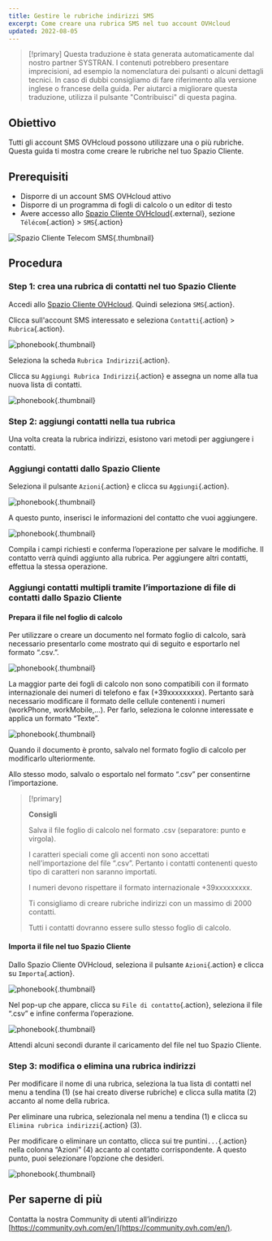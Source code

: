```yaml
---
title: Gestire le rubriche indirizzi SMS
excerpt: Come creare una rubrica SMS nel tuo account OVHcloud
updated: 2022-08-05
---
```


> [!primary]
> Questa traduzione è stata generata automaticamente dal nostro partner SYSTRAN. I contenuti potrebbero presentare imprecisioni, ad esempio la nomenclatura dei pulsanti o alcuni dettagli tecnici. In caso di dubbi consigliamo di fare riferimento alla versione inglese o francese della guida. Per aiutarci a migliorare questa traduzione, utilizza il pulsante "Contribuisci" di questa pagina.
>

## Obiettivo

Tutti gli account SMS OVHcloud possono utilizzare una o più rubriche. Questa guida ti mostra come creare le rubriche nel tuo Spazio Cliente.

## Prerequisiti

- Disporre di un account SMS OVHcloud attivo
- Disporre di un programma di fogli di calcolo o un editor di testo
- Avere accesso allo [Spazio Cliente OVHcloud](/links/manager){.external}, sezione `Télécom`{.action} > `SMS`{.action}

![Spazio Cliente Telecom SMS](/pages/assets/screens/control_panel/product-selection/telecom/tpl-telecom-03-en-sms.png){.thumbnail}

## Procedura

### Step 1: crea una rubrica di contatti nel tuo Spazio Cliente

Accedi allo [Spazio Cliente OVHcloud](/links/manager). Quindi seleziona `SMS`{.action}.

Clicca sull'account SMS interessato e seleziona `Contatti`{.action} > `Rubrica`{.action}.

![phonebook](images/smsphonebook01.png){.thumbnail}

Seleziona la scheda `Rubrica Indirizzi`{.action}.

Clicca su `Aggiungi Rubrica Indirizzi`{.action} e assegna un nome alla tua nuova lista di contatti.

![phonebook](images/smsphonebook2.png){.thumbnail}

### Step 2: aggiungi contatti nella tua rubrica

Una volta creata la rubrica indirizzi, esistono vari metodi per aggiungere i contatti.

### Aggiungi contatti dallo Spazio Cliente

Seleziona il pulsante `Azioni`{.action} e clicca su `Aggiungi`{.action}.

![phonebook](images/smsphonebook3.png){.thumbnail}

A questo punto, inserisci le informazioni del contatto che vuoi aggiungere.

![phonebook](images/smsphonebook4.png){.thumbnail}

Compila i campi richiesti e conferma l’operazione per salvare le modifiche. Il contatto verrà quindi aggiunto alla rubrica. Per aggiungere altri contatti, effettua la stessa operazione.

### Aggiungi contatti multipli tramite l’importazione di file di contatti dallo Spazio Cliente

#### Prepara il file nel foglio di calcolo

Per utilizzare o creare un documento nel formato foglio di calcolo, sarà necessario presentarlo come mostrato qui di seguito e esportarlo nel formato “.csv.”.

![phonebook](images/smsphonebook-spreadsheet1.png){.thumbnail}

La maggior parte dei fogli di calcolo non sono compatibili con il formato internazionale dei numeri di telefono e fax (+39xxxxxxxxx). Pertanto sarà necessario modificare il formato delle cellule contenenti i numeri (workPhone, workMobile,...). Per farlo, seleziona le colonne interessate e applica un formato “Texte”.

![phonebook](images/smsphonebook-spreadsheet2.png){.thumbnail}

Quando il documento è pronto, salvalo nel formato foglio di calcolo per modificarlo ulteriormente.

Allo stesso modo, salvalo o esportalo nel formato “.csv” per consentirne l’importazione.

> [!primary]
>
> **Consigli**
>
>Salva il file foglio di calcolo nel formato .csv (separatore: punto e virgola).
>
>I caratteri speciali come gli accenti non sono accettati nell’importazione del file “.csv”. Pertanto i contatti contenenti questo tipo di caratteri non saranno importati.
>
>I numeri devono rispettare il formato internazionale +39xxxxxxxxx.
>
>Ti consigliamo di creare rubriche indirizzi con un massimo di 2000 contatti.
>
>Tutti i contatti dovranno essere sullo stesso foglio di calcolo.
>
>

#### Importa il file nel tuo Spazio Cliente

Dallo Spazio Cliente OVHcloud, seleziona il pulsante `Azioni`{.action} e clicca su `Importa`{.action}.

![phonebook](images/smsphonebook5.png){.thumbnail}

Nel pop-up che appare, clicca su `File di contatto`{.action}, seleziona il file “.csv” e infine conferma l’operazione.

![phonebook](images/smsphonebook6.png){.thumbnail}

Attendi alcuni secondi durante il caricamento del file nel tuo Spazio Cliente.

### Step 3: modifica o elimina una rubrica indirizzi

Per modificare il nome di una rubrica, seleziona la tua lista di contatti nel menu a tendina (1) (se hai creato diverse rubriche) e clicca sulla matita (2) accanto al nome della rubrica. 

Per eliminare una rubrica, selezionala nel menu a tendina (1) e clicca su `Elimina rubrica indirizzi`{.action} (3).

Per modificare o eliminare un contatto, clicca sui tre puntini`...`{.action} nella colonna “Azioni” (4) accanto al contatto corrispondente. A questo punto, puoi selezionare l’opzione che desideri.

![phonebook](images/smsphonebook7.png){.thumbnail}

## Per saperne di più

Contatta la nostra Community di utenti all’indirizzo [https://community.ovh.com/en/](https://community.ovh.com/en/).
